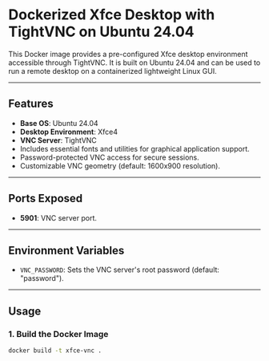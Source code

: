 # Dockerized Xfce Desktop with TightVNC on Ubuntu 24.04

This Docker image provides a pre-configured Xfce desktop environment accessible through TightVNC. It is built on Ubuntu 24.04 and can be used to run a remote desktop on a containerized lightweight Linux GUI.

---

## Features
- **Base OS**: Ubuntu 24.04
- **Desktop Environment**: Xfce4
- **VNC Server**: TightVNC
- Includes essential fonts and utilities for graphical application support.
- Password-protected VNC access for secure sessions.
- Customizable VNC geometry (default: 1600x900 resolution).
  
---

## Ports Exposed
- **5901**: VNC server port.

---

## Environment Variables
- `VNC_PASSWORD`: Sets the VNC server's root password (default: "password").

---

## Usage

### 1. **Build the Docker Image**
```bash
docker build -t xfce-vnc .
